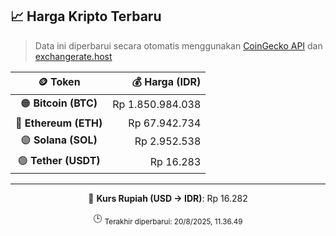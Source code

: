 

<!-- HARGA_KRIPTO -->
## 📈 Harga Kripto Terbaru

> Data ini diperbarui secara otomatis menggunakan [CoinGecko API](https://www.coingecko.com/) dan [exchangerate.host](https://exchangerate.host/)

<div align="center">

| 🪙 Token | 💰 Harga (IDR) |
|:------:|---------------:|
| 🟠 **Bitcoin (BTC)**   | Rp 1.850.984.038 |
| 🔵 **Ethereum (ETH)**  | Rp 67.942.734 |
| 🟣 **Solana (SOL)**    | Rp 2.952.538 |
| 🟢 **Tether (USDT)**   | Rp 16.283 |

---

💱 **Kurs Rupiah (USD → IDR)**: Rp 16.282

🕒 <sub>Terakhir diperbarui: 20/8/2025, 11.36.49</sub>

</div>
<!-- /HARGA_KRIPTO -->